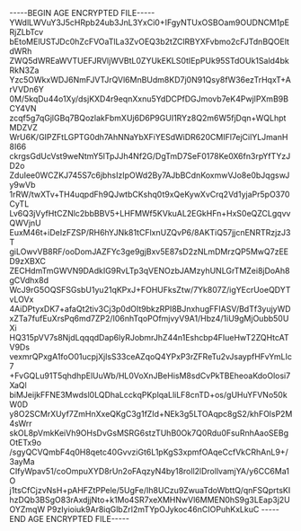 -----BEGIN AGE ENCRYPTED FILE-----
YWdlLWVuY3J5cHRpb24ub3JnL3YxCi0+IFgyNTUxOSBOam9OUDNCM1pERjZLbTcv
bEtoMElUSTJDc0hZcFVOaTlLa3ZvOEQ3b2tZClRBYXFvbmo2cFJTdnBQOEltdWRh
ZWQ5dWREaWVTUEFJRVljWVBtL0ZYUkEKLS0tIEpPUk95STdOUk1Sald4bkRkN3Za
Yzc5OWkxWDJ6NmFJVTJrQVl6MnBUdm8KD7j0N91Qsy8fW36ezTrHqxT+ArVVDn6Y
0M/5kqDu44o1Xy/dsjKXD4r9eqnXxnu5YdDCPfDGJmovb7eK4PwjlPXmB9BCY4VN
zcqf5g7qGjlGBq7BQozlakFbmXUj6D6P9GUI1RYz8Q2m6W5fjDqn+WQLhptMDZVZ
WrU6K/GIPZFtLGPTG0dh7AhNNaYbXFiYESdWiDR620CMIFl7ejCilYLJmanH8I66
ckrgsGdUcVst9weNtmY5lTpJJh4Nf2G/DgTmD7SeF0178Ke0X6fn3rpYfTYzJD2o
ZduIee0WCZKJ745S7c6jbhsIzIpOWd2By7AJbBCdnKoxmwVJo8e0bJqgswJy9wVb
1rRW/twXTv+TH4uqpdFh9QJwtbCKshq0t9xQeKywXvCrq2Vd1yjaPr5pO370CyTL
Lv6Q3jVyfHtCZNlc2bbBBV5+LHFMWf5KVkuAL2EGkHFn+HxS0eQZCLgqvvQWVjnU
EuxM46t+iDeIzFZSP/RH6hYJNk81tCFlxnUZQvP6/8AKTiQ57jjcnENRTRzjzJ3T
giLOwvVB8RF/ooDomJAZFYc3ge9gjBxv5E87sD2zNLmDMrzQP5MwQ7zEED9zXBXC
ZECHdmTmGWVN9DAdkIG9RvLTp3qVENOzbJAMzyhUNLGrTMZei8jDoAh8gCVdhx8d
WcJ9rG5OQSFSGsbU1yu21qKPxJ+FOHUFksZtw/7Yk807Z/igYEcrUoeQDYTvLOVx
4AiDPtyxDK7+afaQt2tiv3Cj3p0dOIt9bkzRPI8BJnxhugFFIASV/BdTf3yujyWD
xZTa7fufEuXrsPq6md7ZP2/I06nhTqoPOfmjvyV9A1/Hbz4/1iU9gMjOubb50UXi
HQ315pVV7s8NjdLqqqdDap6lyRJobmrJhZ44n1Eshcbp4FIueHwT2ZQHtcATV9Ds
vexmrQPxgA1foO01ucpjXjlsS33ceAZqoQ4YPxP3rZFReTu2vJsaypfHFvYmLIc7
+FvGQLu91T5qhdhpElUuWb/HL0VoXnJBeHisM8sdCvPkTBEheoaKdoOlosi7XaQl
biMJeijkFFNE3Mwdsl0LQDhaLcckqPKplqaLliLF8cnTD+os/gUHuYFVNo50kW0D
y8O2SCMrXUyf7ZmHnXxeQKgC3g1fZId+NEk3g5LTOAqpc8gS2/khFOlsP2M4sWrr
skOL8pVmkKeiVh9OHsDvGsMSRG6stzTUhB0Ok7Q0Rdu0FsuRnhAaoSEBgOtETx9o
/sgyQCVQmbF4q0H8qetc40GvvziGt6L1pKgS3xpmfOAqeCcfVkCRhAnL9+/3ayMa
CIfyWpav51/coOmpuXYD8rUn2oFAqzyN4by18roll2lDrollvamjYA/y6CC6Ma1O
j1tsCfCjzvNsH+pAHFZtPPele/5UgFe/Ih8UCzu9ZwuaTdoWbttQ/qnFSQprtsKI
hzDQb3BSgO83rAxdjjNto+k1Mo4SR7xeXMHNwVl6MMEN0hS9g3LEap3j2UOYZmqW
P9zIyioiuk9Ar8iqGlbZrI2mTYpOJykoc46nCIOPuhKxLkuC
-----END AGE ENCRYPTED FILE-----
